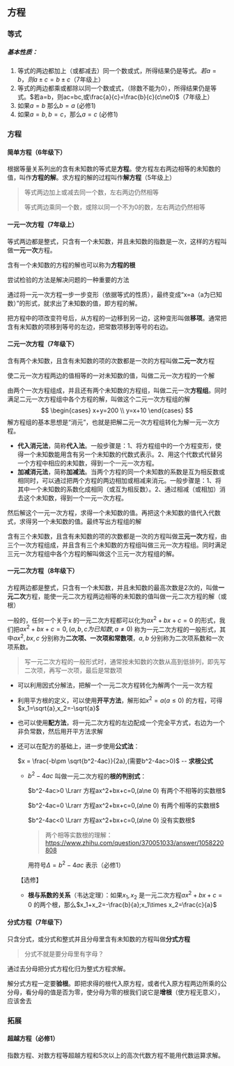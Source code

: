 ## 方程

### 等式

##### 基本性质：

1. 等式的两边都加上（或都减去）同一个数或式，所得结果仍是等式。$若a=b，则a\pm{c}=b\pm{c}$（7年级上）
2. 等式的两边都乘或都除以同一个数或式，（除数不能为0），所得结果仍是等式。$若a=b，则ac=bc,或\frac{a}{c}=\frac{b}{c}(c\ne0)$（7年级上）
3. 如果$a=b$ 那么$b=a$ (必修1)
4. 如果$a=b,b=c$，那么$a=c$ (必修1)



### 方程

#### 简单方程（6年级下）

根据等量关系列出的含有未知数的等式是**方程**。使方程左右两边相等的未知数的值，叫作**方程的解**。求方程的解的过程叫作**解方程**（5年级上）

> 等式两边加上或减去同一个数，左右两边仍然相等
>
> 等式两边乘同一个数，或除以同一个不为0的数，左右两边仍然相等



#### 一元一次方程（7年级上）

等式两边都是整式，只含有一个未知数，并且未知数的指数是一次，这样的方程叫做**一元一次**方程。

含有一个未知数的方程的解也可以称为**方程的根**



尝试检验的方法是解决问题的一种重要的方法

通过将一元一次方程一步一步变形（依据等式的性质），最终变成“x=a（a为已知数）”的形式，就求出了未知数的值，即方程的解。



把方程中的项改变符号后，从方程的一边移到另一边，这种变形叫做**移项**。通常把含有未知数的项移到等号的左边，把常数项移到等号的右边。



#### 二元一次方程（7年级下）

含有两个未知数，且含有未知数的项的次数都是一次的方程叫做**二元一次**方程

使二元一次方程两边的值相等的一对未知数的值，叫做二元一次方程的一个解

由两个一次方程组成，并且还有两个未知数的方程组，叫做二元一次**方程组**。同时满足二元一次方程组中各个方程的解，叫做这个二元一次方程组的解
$$
\begin{cases}
x+y=200
\\ y=x+10
\end{cases}
$$
解方程组的基本思想是“消元”，也就是把解二元一次方程组转化为解一元一次方程。

- **代入消元法**，简称**代入法**。一般步骤是：1、将方程组中的一个方程变形，使得一个未知数能用含有另一个未知数的代数式表示。2、用这个代数式代替另一个方程中相应的未知数，得到一个一元一次方程。
- **加减消元法**，简称**加减法**。当两个方程的同一个未知数的系数是互为相反数或相同时，可以通过把两个方程的两边相加或相减来消元。一般步骤是：1、将其中一个未知数的系数化成相同（或互为相反数）。2、通过相减（或相加）消去这个未知数，得到一个一元一次方程。

然后解这个一元一次方程，求得一个未知数的值。再把这个未知数的值代入代数式，求得另一个未知数的值。最终写出方程组的解



含有三个未知数，且含有未知数的项的次数都是一次的方程叫做**三元一次**方程，由三个一次方程组成，并且含有三个未知数的方程组叫做三元一次方程组。同时满足三元一次方程组中各个方程的解叫做这个三元一次方程组的解。



#### 一元二次方程（8年级下）

方程两边都是整式，只含有一个未知数，并且未知数的最高次数是2次的，叫做**一元二次**方程，能使一元二次方程两边相等的未知数的值叫做一元二次方程的解（或根）

一般的，任何一个关于x 的一元二次方程都可以化为$ax^2+bx+c=0$ 的形式，我们把$ax^2+bx+c=0,(a,b,c 为已知数,a\ne 0)$ 称为一元二次方程的一般形式，其中$ax^2,bx,c$ 分别称为**二次项、一次项和常数项**，$a,b$ 分别称为二次项系数和一次项系数。

> 写一元二次方程的一般形式时，通常按未知数的次数从高到低排列，即先写二次项，再写一次项，最后是常数项

- 可以利用因式分解法，把解一个一元二次方程转化为解两个一元一次方程

- 利用平方根的定义，可以使用**开平方法**，解形如$x^2=a(a\le 0)$ 的方程，可得$x_1=\sqrt{a},x_2=-\sqrt{a}$

- 也可以使用**配方法**，将一元二次方程的左边配成一个完全平方式，右边为一个非负常数，然后用开平方法求解

- 还可以在配方的基础上，进一步使用**公式法**：

    $x = \frac{-b\pm \sqrt{b^2-4ac}}{2a},(需要b^2-4ac>0)$   -- **求根公式**

    - $b^2-4ac$ 叫做一元二次方程的**根的判别式**：

        $b^2-4ac>0 \Lrarr 方程ax^2+bx+c=0,(a\ne 0) 有两个不相等的实数根$

        $b^2-4ac=0 \Lrarr 方程ax^2+bx+c=0,(a\ne 0) 有两个相等的实数根$

        $b^2-4ac<0 \Lrarr 方程ax^2+bx+c=0,(a\ne 0) 没有实数根$
        
        > 两个相等实数根的理解：https://www.zhihu.com/question/370051033/answer/1058220808
        
        用符号$\Delta=b^2-4ac$ 表示（必修1）
    
    【选修】
    
    - **根与系数的关系**（韦达定理）：如果$x_1,x_2$ 是一元二次方程$ax^2+bx+c=0$ 的两个根，那么$x_1+x_2=-\frac{b}{a};x_1\times x_2=\frac{c}{a}$



#### 分式方程（7年级下）

只含分式，或分式和整式并且分母里含有未知数的方程叫做**分式方程**

> 分式不就是要分母里有字母？

通过去分母把分式方程化归为整式方程求解。

解分式方程一定要**验根**。即把求得的根代入原方程，或者代入原方程两边所乘的公分母，看分母的值是否为零，使分母为零的根我们说它是**增根**（使方程无意义），应该舍去



### 拓展

#### 超越方程（必修1）

指数方程、对数方程等超越方程和5次以上的高次代数方程不能用代数运算求解。






